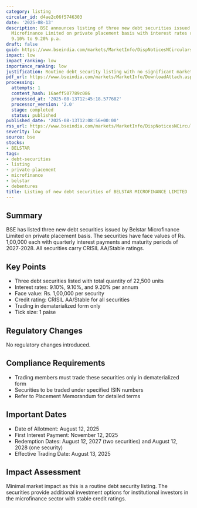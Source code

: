 ```yaml
---
category: listing
circular_id: d4ae2c06f5746303
date: '2025-08-13'
description: BSE announces listing of three new debt securities issued by Belstar
  Microfinance Limited on private placement basis with interest rates ranging from
  9.10% to 9.20% p.a.
draft: false
guid: https://www.bseindia.com/markets/MarketInfo/DispNoticesNCirculars.aspx?Noticeid={05393072-53D2-48A3-97AC-1ABC012009A4}&noticeno=20250813-33&dt=08/13/2025&icount=33&totcount=46&flag=0
impact: low
impact_ranking: low
importance_ranking: low
justification: Routine debt security listing with no significant market impact
pdf_url: https://www.bseindia.com/markets/MarketInfo/DownloadAttach.aspx?id=20250813-33&attachedId=
processing:
  attempts: 1
  content_hash: 16aeff507789c086
  processed_at: '2025-08-13T12:45:18.577682'
  processor_version: '2.0'
  stage: completed
  status: published
published_date: '2025-08-13T12:08:56+00:00'
rss_url: https://www.bseindia.com/markets/MarketInfo/DispNoticesNCirculars.aspx?Noticeid={05393072-53D2-48A3-97AC-1ABC012009A4}&noticeno=20250813-33&dt=08/13/2025&icount=33&totcount=46&flag=0
severity: low
source: bse
stocks:
- BELSTAR
tags:
- debt-securities
- listing
- private-placement
- microfinance
- belstar
- debentures
title: Listing of new debt securities of BELSTAR MICROFINANCE LIMITED
---
```


## Summary

BSE has listed three new debt securities issued by Belstar Microfinance Limited on private placement basis. The securities have face values of Rs. 1,00,000 each with quarterly interest payments and maturity periods of 2027-2028. All securities carry CRISIL AA/Stable ratings.

## Key Points

- Three debt securities listed with total quantity of 22,500 units
- Interest rates: 9.10%, 9.10%, and 9.20% per annum
- Face value: Rs. 1,00,000 per security
- Credit rating: CRISIL AA/Stable for all securities
- Trading in dematerialized form only
- Tick size: 1 paise

## Regulatory Changes

No regulatory changes introduced.

## Compliance Requirements

- Trading members must trade these securities only in dematerialized form
- Securities to be traded under specified ISIN numbers
- Refer to Placement Memorandum for detailed terms

## Important Dates

- Date of Allotment: August 12, 2025
- First Interest Payment: November 12, 2025
- Redemption Dates: August 12, 2027 (two securities) and August 12, 2028 (one security)
- Effective Trading Date: August 13, 2025

## Impact Assessment

Minimal market impact as this is a routine debt security listing. The securities provide additional investment options for institutional investors in the microfinance sector with stable credit ratings.